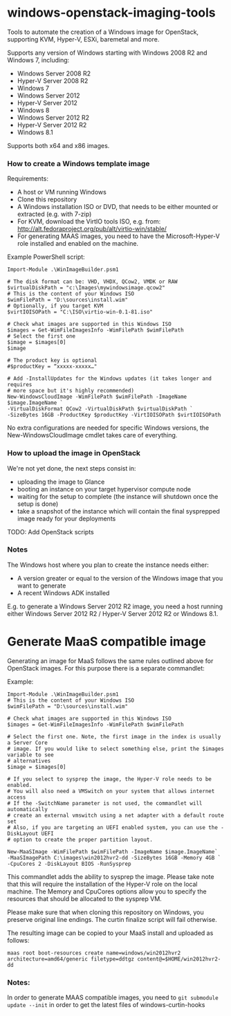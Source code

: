 windows-openstack-imaging-tools
===============================

Tools to automate the creation of a Windows image for OpenStack, supporting KVM, Hyper-V, ESXi, baremetal and more.

Supports any version of Windows starting with Windows 2008 R2 and Windows 7, including:

* Windows Server 2008 R2
* Hyper-V Server 2008 R2
* Windows 7
* Windows Server 2012
* Hyper-V Server 2012
* Windows 8
* Windows Server 2012 R2
* Hyper-V Server 2012 R2
* Windows 8.1

Supports both x64 and x86 images.

### How to create a Windows template image

Requirements:

* A host or VM running Windows 
* Clone this repository
* A Windows installation ISO or DVD, that needs to be either mounted or extracted (e.g. with 7-zip)
* For KVM, download the VirtIO tools ISO, e.g. from: http://alt.fedoraproject.org/pub/alt/virtio-win/stable/
* For generating MAAS images, you need to have the Microsoft-Hyper-V role installed and enabled on the machine.

Example PowerShell script:

    Import-Module .\WinImageBuilder.psm1

    # The disk format can be: VHD, VHDX, QCow2, VMDK or RAW
    $virtualDiskPath = "c:\Images\mywindowsimage.qcow2"
    # This is the content of your Windows ISO
    $wimFilePath = "D:\sources\install.wim"
    # Optionally, if you target KVM
    $virtIOISOPath = "C:\ISO\virtio-win-0.1-81.iso"

    # Check what images are supported in this Windows ISO
    $images = Get-WimFileImagesInfo -WimFilePath $wimFilePath
    # Select the first one
    $image = $images[0]
    $image

    # The product key is optional
    #$productKey = “xxxxx-xxxxx…"

    # Add -InstallUpdates for the Windows updates (it takes longer and requires
    # more space but it's highly recommended)
    New-WindowsCloudImage -WimFilePath $wimFilePath -ImageName $image.ImageName `
    -VirtualDiskFormat QCow2 -VirtualDiskPath $virtualDiskPath `
    -SizeBytes 16GB -ProductKey $productKey -VirtIOISOPath $virtIOISOPath

No extra configurations are needed for specific Windows versions, the New-WindowsCloudImage cmdlet takes care of everything.

### How to upload the image in OpenStack

We're not yet done, the next steps consist in:

* uploading the image to Glance
* booting an instance on your target hypervisor compute node
* waiting for the setup to complete (the instance will shutdown once the setup is done) 
* take a snapshot of the instance which will contain the final sysprepped image ready for your deployments

TODO: Add OpenStack scripts

### Notes

The Windows host where you plan to create the instance needs either:

* A version greater or equal to the version of the Windows image that you want to generate
* A recent Windows ADK installed

E.g. to generate a Windows Server 2012 R2 image, you need a host running either Windows Server 2012 R2 / Hyper-V Server 2012 R2 or Windows 8.1.


Generate MaaS compatible image
==============================

Generating an image for MaaS follows the same rules outlined above for OpenStack images. For this purpose there is a separate commandlet:


Example:

    Import-Module .\WinImageBuilder.psm1
    # This is the content of your Windows ISO
    $wimFilePath = "D:\sources\install.wim"

    # Check what images are supported in this Windows ISO
    $images = Get-WimFileImagesInfo -WimFilePath $wimFilePath

    # Select the first one. Note, the first image in the index is usually a Server Core
    # image. If you would like to select something else, print the $images variable to see
    # alternatives
    $image = $images[0]

    # If you select to sysprep the image, the Hyper-V role needs to be enabled.
    # You will also need a VMSwitch on your system that allows internet access
    # If the -SwitchName parameter is not used, the commandlet will automatically
    # create an external vmswitch using a net adapter with a default route set
    # Also, if you are targeting an UEFI enabled system, you can use the -DiskLayout UEFI
    # option to create the proper partition layout.

    New-MaaSImage -WimFilePath $wimFilePath -ImageName $image.ImageName`
    -MaaSImagePath C:\images\win2012hvr2-dd -SizeBytes 16GB -Memory 4GB `
    -CpuCores 2 -DiskLayout BIOS -RunSysprep

This commandlet adds the ability to sysprep the image. Please take note that this will require the installation of the Hyper-V role on the local machine. The Memory and CpuCores options allow you to specify the resources that should be allocated to the sysprep VM.

Please make sure that when cloning this repository on Windows, you preserve original line endings. The curtin finalize script will fail otherwise.

The resulting image can be copied to your MaaS install and uploaded as follows:

    maas root boot-resources create name=windows/win2012hvr2 architecture=amd64/generic filetype=ddtgz content@=$HOME/win2012hvr2-dd

### Notes:
    
In order to generate MAAS compatible images, you need to ` git submodule update --init ` in order to get the latest files of windows-curtin-hooks
